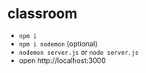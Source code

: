 # classroom

* ```npm i```
* ```npm i nodemon``` (optional)
* ```nodemon server.js``` or ```node server.js```
* open http://localhost:3000